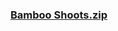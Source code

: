 ### [Bamboo Shoots.zip](https://raw.githubusercontent.com/VaLueS6655/Genshin_Impact_Teleport/Raw/OptimizationCollectionPackage%2F%5BOld%5DTeleportsALL%28Version_2.8%29%2FEnglish%2FLocs%2FBamboo%20Shoots%2FBamboo%20Shoots.zip)

